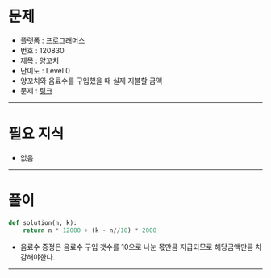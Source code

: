 # 문제
- 플랫폼 : 프로그래머스
- 번호 : 120830
- 제목 : 양꼬치
- 난이도 : Level 0
- 양꼬치와 음료수를 구입했을 때 실제 지불할 금액
- 문제 : <a href="https://school.programmers.co.kr/learn/courses/30/lessons/120830" target="_blank">링크</a>

---

# 필요 지식
- 없음

---

# 풀이
```python
def solution(n, k):
    return n * 12000 + (k - n//10) * 2000
```
- 음료수 증정은 음료수 구입 갯수를 10으로 나눈 몫만큼 지급되므로 해당금액만큼 차감해야한다.

---

